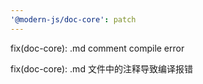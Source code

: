 ```yaml
---
'@modern-js/doc-core': patch
---
```


fix(doc-core): .md comment compile error

fix(doc-core): .md 文件中的注释导致编译报错
